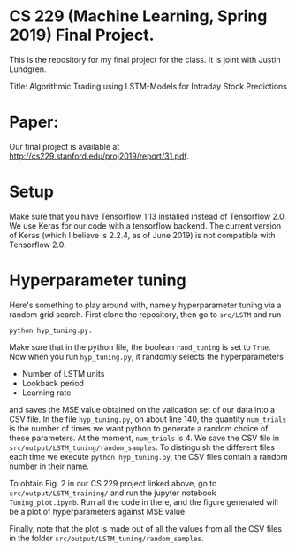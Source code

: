 # CS 229 (Machine Learning, Spring 2019) Final Project.

This is the repository for my final project for the class. It is joint with Justin Lundgren. 

Title: Algorithmic Trading using LSTM-Models for Intraday Stock Predictions 

# Paper: 
Our final project is available at http://cs229.stanford.edu/proj2019/report/31.pdf.

# Setup
Make sure that you have Tensorflow 1.13 installed instead of Tensorflow 2.0. We use Keras for our code with a tensorflow backend. The current version of Keras (which I believe is 2.2.4, as of June 2019) is not compatible with Tensorflow 2.0.

# Hyperparameter tuning
Here's something to play around with, namely hyperparameter tuning via a random grid search. First clone the repository, then go to ```src/LSTM```
and run

```
python hyp_tuning.py. 
```

Make sure that in the python file, the boolean ```rand_tuning``` is set to ```True```. Now when you run ```hyp_tuning.py```, it randomly selects the hyperparameters

* Number of LSTM units
* Lookback period
* Learning rate

and saves the MSE value obtained on the validation set of our data into a CSV file. In the file ```hyp_tuning.py```, on about line 140, the quantity ```num_trials``` is the number of times we want python to generate a random choice of these parameters. At the moment, ```num_trials``` is 4. We save the CSV file in  ```src/output/LSTM_tuning/random_samples```. To distinguish the  different files each time we execute ```python hyp_tuning.py```, the CSV files contain a random number in their name.

To obtain Fig. 2 in our CS 229 project linked above, go to ```src/output/LSTM_training/``` and run the jupyter notebook ```Tuning_plot.ipynb```. Run all the code in there, and the figure generated will be a plot of hyperparameters against MSE value.

Finally, note that the plot is made out of all the values from all the CSV files in the folder ```src/output/LSTM_tuning/random_samples```.
